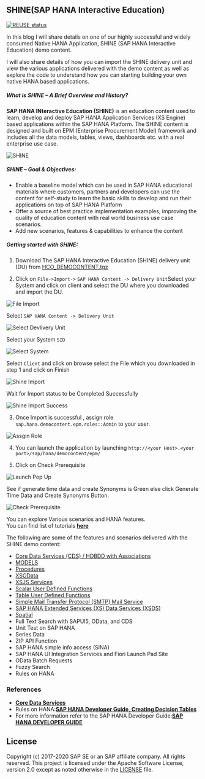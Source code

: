 ## SHINE(SAP HANA Interactive Education)

[![REUSE status](https://api.reuse.software/badge/github.com/SAP-samples/hana-shine)](https://api.reuse.software/info/github.com/SAP-samples/hana-shine)

In this blog I will share details on one of our highly successful and widely consumed Native HANA Application, SHINE (SAP HANA Interactive Education) demo content.     

I will also share details of how you can import the SHINE delivery unit and view the various applications delivered with the demo content as well as explore the code to understand how you can starting building your own native HANA based applications.   

##### What is SHINE – A Brief Overview and History?   
**SAP HANA INteractive Education (SHINE)** is an education content used to learn, develop and deploy SAP HANA Application Services (XS Engine) based applications within the SAP HANA Platform. The SHINE content is designed and built on EPM (Enterprise Procurement Model) framework and includes all the data models, tables, views, dashboards etc. with a real enterprise use case.

![SHINE](./images/SHINE1.png  "SHINE")

##### SHINE – Goal & Objectives:


- Enable a baseline model which can be used in SAP HANA educational materials where customers, partners and developers can use the content for self-study to learn the basic skills to develop and run their applications on top of SAP HANA Platform
- Offer a source of best practice implementation examples, improving the quality of education content with real world business use case scenarios.
- Add new scenarios, features & capabilities to enhance the content
   
##### Getting started with SHINE:
1.	Download The SAP HANA Interactive Education (SHINE) delivery unit (DU)  from [HCO_DEMOCONTENT.tgz](https://github.com/SAP-samples/hana-shine/releases/download/v2.0.0/HCO_DEMOCONTENT_200.tgz "SHINE DU")

2.	Click on `File->Import->` `SAP HANA Content -> Delivery Unit`Select your System and click on client and select the DU where you downloaded and import the DU.

![File Import](./images/FileImport.png  "File Import")

Select `SAP HANA Content -> Delivery Unit`

![Select Devlivery Unit](./images/SelectDeliveryUnit.png  "Select Devlivery Unit")

Select your System `SID`

![Select System](./images/selectSystem.png  "Select System")

Select `Client` and click on browse select the File which you downloaded in step 1 and click on Finish

![Shine Import](./images/ShineDUImport.png  "Shine Import")   

Wait for Import status to be Completed Successfully 

![Shine Import Success](./images/ImportSuccess.png  "Shine Import Success")


3.	Once Import is successful , assign role `sap.hana.democontent.epm.roles::Admin` to your user.

![Assgin Role](./images/AssginRole.png  "Assgin Role")


4.	You can launch the application  by launching `http://<your Host>.<your port>/sap/hana/democontent/epm/`
	
5.	Click on Check Prerequisite 

![Launch Pop Up](./images/LaunchPopUp.png  "Launch Pop Up")

See if generate time data and create Synonyms is Green else click Generate Time Data and Create Synonyms Button.

![Check Prerequisite](./images/CheckPrereqisite.png  "Check Prerequisite")


You can explore Various scenarios and HANA features.   
You can find list of tutorials **[here](/Tutorials/README.md)** 

The following are some of the features and scenarios  delivered with the SHINE demo content:     

- [Core Data Services (CDS) / HDBDD with Associations](./Tutorials/SHINE-CoreDataService/README.md  "SHINE-Core Data Service")
- [MODELS](./Tutorials/SHINE-VIEWS/README.md "SHINE-VIEWS")
- [Procedures](./Tutorials/SHINE-Procedures/README.md "SHINE-Procedures")
- [XSOData](./Tutorials/SHINE-OdataServices/README.md  "XSOData") 
- [XSJS Services](./Tutorials/SHINE-XSJS-Services/README.md  "XSJS Services")
- [Scalar User Defined Functions](./Tutorials/SHINE-ScalarUserDefinedFunctions/README.md "SHINE-ScalarUserDefinedFunctions")
- [Table User Defined Functions](./Tutorials/SHINE-TableUserDefinedFunctions/README.md  "SHINE-TableUserDefinedFunctions") 
- [Simple Mail Transfer Protocol (SMTP) Mail Service](./Tutorials/SHINE-SimpleMailTransferProtocolScenario/README.md  "Simple Mail Transfer Protocol SMTP Mail Service")
- [SAP HANA Extended Services (XS) Data Services (XSDS)](./Tutorials/SHINE-XSDataServices/README.md  "SAP HANA Extended Services XS Data Services XSDS")
- [Spatial](./Tutorials/SHINE-SpatialScenario/README.md  "Spatial")
- Full Text Search with SAPUI5, OData, and CDS
- Unit Test on SAP HANA
- Series Data
- ZIP API Function 	
- SAP HANA simple info access (SINA)
- SAP HANA UI Integration Services and Fiori Launch Pad Site
- OData Batch Requests
- Fuzzy Search
- Rules on HANA



### References 
- <a href="http://www.saphana.com/docs/DOC-3773" target="_blank">**Core Data Services**</a>
- Rules on HANA:<a href="http://scn.sap.com/community/developer-center/hana/blog/2013/10/11/big-data-decisionmaking-
made-better-with-business-rules-in-sap-hana
" target="_blank">**SAP HANA Developer Guide, Creating Decision Tables**</a>  
- For more information refer to the SAP HANA Developer Guide:<a href="http://help.sap.com/hana/SAP_HANA_Developer_Guide_en.pdf" target="_blank">**SAP HANA DEVELOPER GUIDE**</a>

## License

Copyright (c) 2017-2020 SAP SE or an SAP affiliate company. All rights reserved.
This project is licensed under the Apache Software License, version 2.0 except as noted otherwise in the [LICENSE](LICENSES/Apache-2.0.txt) file.
